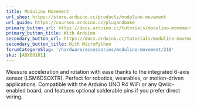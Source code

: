 ```yaml
---
title: Modulino Movement
url_shop: https://store.arduino.cc/products/modulino-movement
url_guide: https://courses.arduino.cc/plugandmake
primary_button_url: https://docs.arduino.cc/tutorials/modulino-movement/how-movement-ardu/
primary_button_title: With Arduino
secondary_button_url: https://docs.arduino.cc/tutorials/modulino-movement/how-movement-mp/
secondary_button_title: With MicroPython
forumCategorySlug: '/hardware/accessories/modulino-movement/218'
sku: [ABX00101]
---
```


Measure acceleration and rotation with ease thanks to the integrated 6-axis sensor (LSM6DSOXTR). Perfect for robotics, wearables, or motion-driven applications. Compatible with the Arduino UNO R4 WiFi or any Qwiic-enabled board, and features optional solderable pins if you prefer direct wiring.
